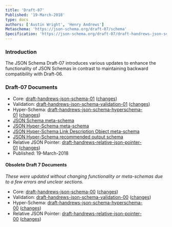 ```yaml
---
title: 'Draft-07'
Published: '19-March-2018'
type: docs
authors: ['Austin Wright', 'Henry Andrews']
Metaschema: 'https://json-schema.org/draft-07/schema'
Specification: 'https://json-schema.org/draft-07/draft-handrews-json-schema-01.html'
---
```


### Introduction

The JSON Schema Draft-07 introduces various updates to enhance the functionality of JSON Schemas in contrast to maintaining backward compatibility with Draft-06.

### Draft-07 Documents

- Core: [draft-handrews-json-schema-01](https://json-schema.org/draft-07/draft-handrews-json-schema-01.html) ([changes](https://json-schema.org/draft-07/draft-handrews-json-schema-01.html#rfc.appendix.B))
- Validation: [draft-handrews-json-schema-validation-01](https://json-schema.org/draft-07/draft-handrews-json-schema-validation-01.html) ([changes](https://json-schema.org/draft-07/draft-handrews-json-schema-validation-01.html#rfc.appendix.B))
- Hyper-Schema: [draft-handrews-json-schema-hyperschema-01](https://json-schema.org/draft-07/draft-handrews-json-schema-hyperschema-01.html) ([changes](https://json-schema.org/draft-07/draft-handrews-json-schema-hyperschema-01.html#rfc.appendix.B))
- [JSON Schema meta-schema](https://json-schema.org/draft-07/schema)
- [JSON Hyper-Schema meta-schema](https://json-schema.org/draft-07/hyper-schema)
- [JSON Hyper-Schema Link Description Object meta-schema](https://json-schema.org/draft-07/links)
- [JSON Hyper-Schema recommended output schema](https://json-schema.org/draft-07/hyper-schema-output)
- Relative JSON Pointer: [draft-handrews-relative-json-pointer-01](https://tools.ietf.org/html/draft-handrews-relative-json-pointer-01) ([changes](https://tools.ietf.org/html/draft-handrews-relative-json-pointer-01#appendix-B))
- Published: 19-March-2018

#### Obsolete Draft 7 Documents

_These were updated without changing functionality or meta-schemas due to a few errors and unclear sections._

- Core: [draft-handrews-json-schema-00](https://json-schema.org/draft-07/draft-handrews-json-schema-00.pdf) ([changes](https://json-schema.org/draft-07/draft-handrews-json-schema-00.pdf#appendix-B))
- Validation: [draft-handrews-json-schema-validation-00](https://json-schema.org/draft-07/draft-handrews-json-schema-validation-00.pdf) ([changes](https://json-schema.org/draft-07/draft-handrews-json-schema-validation-00.pdf#appendix-B))
- Hyper-Schema: [draft-handrews-json-schema-hyperschema-00](https://json-schema.org/draft-07/draft-handrews-json-schema-hyperschema-00.html) ([changes](https://json-schema.org/draft-07/draft-handrews-json-schema-hyperschema-00.html#rfc.appendix.B))
- Relative JSON Pointer: [draft-handrews-relative-json-pointer-00](https://tools.ietf.org/html/draft-handrews-relative-json-pointer-00) ([changes](https://tools.ietf.org/html/draft-handrews-relative-json-pointer-00#appendix-B))
